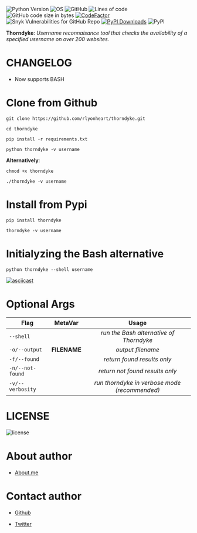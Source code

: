 ![Python Version](https://img.shields.io/badge/python-3.x-blue?style=flat&logo=python)
![OS](https://img.shields.io/badge/OS-GNU%2FLinux-red?style=flat&logo=linux)
![GitHub](https://img.shields.io/github/license/rlyonheart/thorndyke?style=flat&logo=pypi)
![Lines of code](https://img.shields.io/tokei/lines/github/rlyonheart/thorndyke?style=flat&logo=github)
![GitHub code size in bytes](https://img.shields.io/github/languages/code-size/rlyonheart/thorndyke?style=flat&logo=github)
[![CodeFactor](https://www.codefactor.io/repository/github/rlyonheart/thorndyke/badge)](https://www.codefactor.io/repository/github/rlyonheart/thorndyke)
![Snyk Vulnerabilities for GitHub Repo](https://img.shields.io/snyk/vulnerabilities/github/rlyonheart/thorndyke?style=flat&logo=pypi)
[![PyPI Downloads](https://pepy.tech/badge/thorndyke)](https://pepy.tech/project/thorndyke)
![PyPI](https://img.shields.io/pypi/v/thorndyke?style=flat&logo=pypi)

**Thorndyke**: *Username reconnaisance tool that checks the availability of a specified username on over 200 websites.*

# CHANGELOG
* Now supports BASH

# Clone from Github

```
git clone https://github.com/rlyonheart/thorndyke.git
```

```
cd thorndyke
```

```
pip install -r requirements.txt
```

```
python thorndyke -v username
```

**Alternatively**:
```
chmod +x thorndyke
```
```
./thorndyke -v username
```

# Install from Pypi

```
pip install thorndyke
```

```
thorndyke -v username
```

# Initialyzing the Bash alternative

```
python thorndyke --shell username
```
[![asciicast](https://asciinema.org/a/H53w6b1KRE7824xyO6VKUqF6c.svg)](https://asciinema.org/a/H53w6b1KRE7824xyO6VKUqF6c)

# Optional Args
| Flag |MetaVar|Usage|
| ------------- |:----------------------:|:---------:|
| <code>--shell</code>      |   |  *run the Bash alternative of Thorndyke*  |
| <code>-o/--output</code>      |   **FILENAME** |  *output filename*  |
| <code>-f/--found</code>  |    |  *return found results only*  |
| <code>-n/--not-found</code>  |    |  *return not found results only*  |
| <code>-v/--verbosity</code>  |    |  *run thorndyke in verbose mode (recommended)*  |


# LICENSE
![license](https://user-images.githubusercontent.com/74001397/137917929-2f2cdb0c-4d1d-4e4b-9f0d-e01589e027b5.png)

# About author
* [About.me](https://about.me/rlyonheart)

# Contact author
* [Github](https://github.com/rlyonheart)

* [Twitter](https://twitter.com/rly0nheart)
